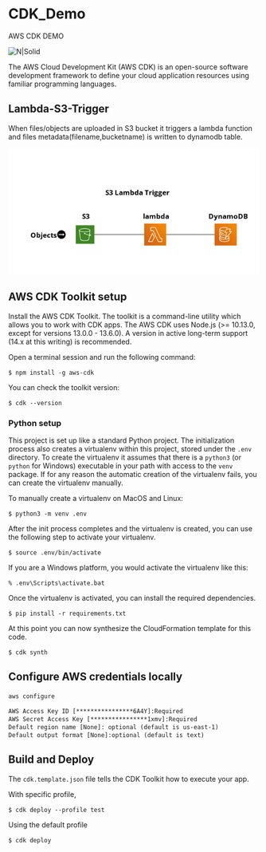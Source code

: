 # CDK_Demo
AWS CDK DEMO

![N|Solid](https://d2908q01vomqb2.cloudfront.net/7719a1c782a1ba91c031a682a0a2f8658209adbf/2021/01/15/cdk-logo6-1260x476.png)


The AWS Cloud Development Kit (AWS CDK) is an open-source software development framework to define your cloud application resources using familiar programming languages.

## Lambda-S3-Trigger
When files/objects are uploaded in S3 bucket it triggers a lambda function and files metadata(filename,bucketname) is written to dynamodb table.

<p align="center">
  <img src="https://github.com/shubhampawar/CDK_Demo/blob/main/cdk-demo.png" />
</p>



## AWS CDK Toolkit setup

Install the AWS CDK Toolkit. The toolkit is a command-line utility which allows you to work with CDK apps.
The AWS CDK uses Node.js (>= 10.13.0, except for versions 13.0.0 - 13.6.0). A version in active long-term support (14.x at this writing) is recommended.

Open a terminal session and run the following command:

    $ npm install -g aws-cdk

You can check the toolkit version:
    
    $ cdk --version

    



### Python setup

This project is set up like a standard Python project. The initialization process also creates a virtualenv within this
project, stored under the `.env` directory. To create the virtualenv it assumes that there is a `python3` (or `python`
for Windows) executable in your path with access to the `venv` package. If for any reason the automatic creation of the
virtualenv fails, you can create the virtualenv manually.

To manually create a virtualenv on MacOS and Linux:

```
$ python3 -m venv .env
```

After the init process completes and the virtualenv is created, you can use the following
step to activate your virtualenv.

```
$ source .env/bin/activate
```

If you are a Windows platform, you would activate the virtualenv like this:

```
% .env\Scripts\activate.bat
```

Once the virtualenv is activated, you can install the required dependencies.

```
$ pip install -r requirements.txt
```

At this point you can now synthesize the CloudFormation template for this code.

```
$ cdk synth
```
## Configure AWS credentials locally

```
aws configure
```

```
AWS Access Key ID [****************6A4Y]:Required
AWS Secret Access Key [****************1xmv]:Required
Default region name [None]: optional (default is us-east-1)
Default output format [None]:optional (default is text)
```

## Build and Deploy

The `cdk.template.json` file tells the CDK Toolkit how to execute your app.

With specific profile,
```
$ cdk deploy --profile test
```

Using the default profile

```
$ cdk deploy
```
